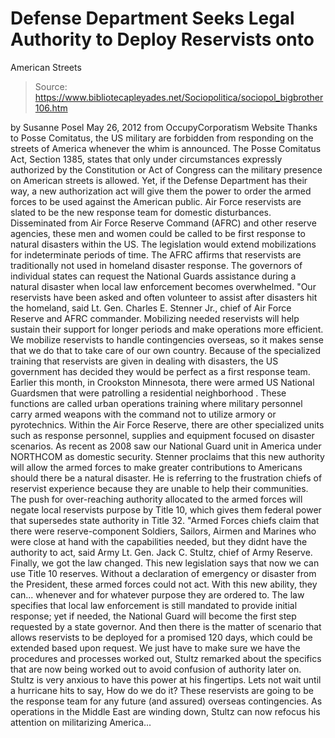 # Defense Department Seeks Legal Authority to Deploy Reservists onto 
American Streets

> Source: https://www.bibliotecapleyades.net/Sociopolitica/sociopol_bigbrother106.htm

by Susanne Posel
May 26, 2012
from
OccupyCorporatism Website
Thanks to Posse Comitatus, the US military are forbidden from responding on
the streets of America whenever the whim is announced.
The
Posse Comitatus Act, Section 1385, states that only under circumstances
expressly authorized by the Constitution or Act of Congress can the
military presence on American streets is allowed.
Yet, if the Defense Department has their way, a
new authorization act will
give them the power to order the armed forces to be used against the
American public.
Air Force reservists are slated to be the new response team for domestic
disturbances. Disseminated from Air Force Reserve Command (AFRC) and other
reserve agencies, these men and women could be called to be first response
to natural disasters within the US. The legislation would extend
mobilizations for indeterminate periods of time.
The AFRC affirms that reservists are traditionally not used in homeland
disaster response.
The governors of individual states can request
the National Guards assistance during a natural disaster when local law
enforcement becomes overwhelmed.
"Our reservists have been asked and often
volunteer to assist after disasters hit the homeland, said Lt. Gen.
Charles E. Stenner Jr., chief of Air Force Reserve and AFRC commander.
Mobilizing needed reservists will help sustain their support for longer
periods and make operations more efficient. We mobilize reservists to
handle contingencies overseas, so it makes sense that we do that to take
care of our own country.
Because of the specialized training that
reservists are given in dealing with disasters, the US government has
decided they would be perfect as a first response team.
Earlier this month, in Crookston Minnesota, there were armed US National
Guardsmen that were
patrolling a residential neighborhood .
These functions are called urban operations training where military
personnel carry armed weapons with the command not to utilize armory or
pyrotechnics.
Within the Air Force Reserve, there are other specialized units such as
response personnel, supplies and equipment focused on disaster scenarios.
As recent as 2008 saw our National Guard unit in America under
NORTHCOM as
domestic security.
Stenner proclaims that this new authority will allow the armed forces to
make greater contributions to Americans should there be a natural disaster.
He is referring to the frustration chiefs of reservist experience because
they are unable to help their communities.
The push for over-reaching authority allocated to the armed forces will
negate local reservists purpose by
Title 10, which gives them federal power
that supersedes state authority in Title 32.
"Armed Forces chiefs claim that there were
reserve-component Soldiers, Sailors, Airmen and Marines who were close
at hand with the capabilities needed, but they didnt have the authority
to act, said Army Lt. Gen. Jack C. Stultz, chief of Army Reserve.
Finally, we got the law changed. This new legislation says that now we
can use Title 10 reserves.
Without a declaration of emergency or disaster
from the President, these armed forces could not act. With this new ability,
they can... whenever and for whatever purpose they are ordered to.
The law specifies that local law enforcement is still mandated to provide
initial response; yet if needed, the National Guard will become the first
step requested by a state governor.
And then there is the matter of scenario that allows reservists to be
deployed for a promised 120 days, which could be extended based upon
request.
We just have to make sure we have the
procedures and processes worked out, Stultz remarked about the
specifics that are now being worked out to avoid confusion of authority
later on.
Stultz is very anxious to have this power at his
fingertips.
Lets not wait until a hurricane hits to
say, How do we do it?
These reservists are going to be the response
team for any future (and assured) overseas contingencies.
As operations in the Middle East are winding down, Stultz can now refocus
his attention on militarizing America...
